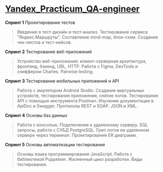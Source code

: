 # [Yandex_Practicum_QA-engineer](https://practicum.yandex.ru/qa-engineer/)

**Спринт 1** Проектирование тестов
>Введение в тест-дизайн и тест-анализ. Тестирование сервиса "Яндекс.Маршруты". Составление mind-map, блок-схем. Создание чек-листов и тест-кейсов.

**Спринт 2** Тестирование веб-приложений
>Устройство веб-приложения: клиент-серверная архитектура, фронтенд, бэкенд, URL, HTTP. Работа с Figma, DevTools и сниффером Charles. Pairwise testing.

**Спринт 3** Тестирование мобильных приложений и API
>Работа с эмулятором Android Studio. Создание виртуальных устройств, тестирование приложения, снятие логов. Тестирование API с помощью инструмента Postman. Изучение документации в ApiDoc и Swagger. Протоколы REST и SOAP. JSON и XML.

**Спринт 4** Основы баз данных
>Работа с консолью. Подключение к удаленному серверу. SQL запросы, работа с СУБД PostgreSQL. Греп логов на удаленном сервере через терминал. Проектирование ER диаграмм.

**Спринт 5** Основы автоматизации тестирования
>Основы языка программирования JavaScript. Работа с библиотекой Puppeteer. Жизненный цикл разработки. Виды тестирования.
